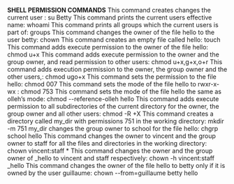 **SHELL PERMISSION COMMANDS**
This command creates changes the current user : su Betty
This command prints the current users effective name: whoami
This command prints all groups which the current users is part of: groups
This command changes the owner of the file hello to the user betty: chown
This command creates an empty file called hello: touch
This command adds execute permission to the owner of the file hello: chmod u+x
This command adds execute permission to the owner and the group owner, and read permission to other users: chmod u+x,g+x,o+r
This command adds execution permission to the owner, the group owner and the other users,: chmod ugo+x
This command sets the permission to the file hello: chmod 007
This command sets the mode of the file hello to rwxr-x-wx : chmod 753
This command sets the mode of the file hello the same as olleh’s mode: chmod --reference-olleh hello
This command adds execute permission to all subdirectories of the current directory for the owner, the group owner and all other users: chmod -R +X
This command creates a directory called my_dir with permissions 751 in the working directory: mkdir -m 751 my_dir
changes the group owner to school for the file hello: chgrp school hello
This command changes the owner to vincent and the group owner to staff for all the files and directories in the working directory: chown vincent:staff *
This command changes the owner and the group owner of _hello to vincent and staff respectively: chown -h vincent:staff _hello
This command changes the owner of the file hello to betty only if it is owned by the user guillaume: chown --from=guillaume betty hello
